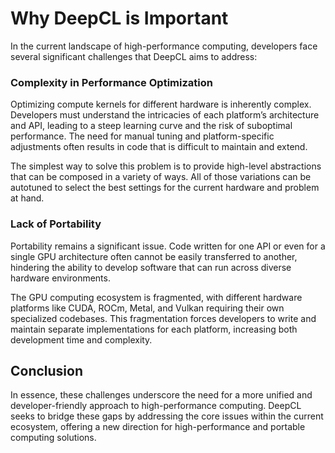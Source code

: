 # Why DeepCL is Important

In the current landscape of high-performance computing, developers face several significant
challenges that DeepCL aims to address:

### Complexity in Performance Optimization

Optimizing compute kernels for different hardware is inherently complex. Developers must understand
the intricacies of each platform’s architecture and API, leading to a steep learning curve and the
risk of suboptimal performance. The need for manual tuning and platform-specific adjustments often
results in code that is difficult to maintain and extend.

The simplest way to solve this problem is to provide high-level abstractions that can be composed in
a variety of ways. All of those variations can be autotuned to select the best settings for the
current hardware and problem at hand.

### Lack of Portability

Portability remains a significant issue. Code written for one API or even for a single GPU
architecture often cannot be easily transferred to another, hindering the ability to develop
software that can run across diverse hardware environments.

The GPU computing ecosystem is fragmented, with different hardware platforms like CUDA, ROCm, Metal,
and Vulkan requiring their own specialized codebases. This fragmentation forces developers to write
and maintain separate implementations for each platform, increasing both development time and
complexity.

## Conclusion

In essence, these challenges underscore the need for a more unified and developer-friendly approach
to high-performance computing. DeepCL seeks to bridge these gaps by addressing the core issues
within the current ecosystem, offering a new direction for high-performance and portable computing
solutions.
